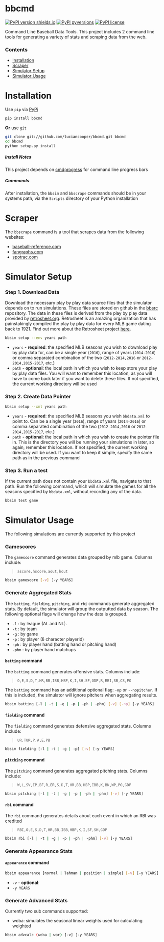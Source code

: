 # bbcmd

[![PyPI version shields.io](https://img.shields.io/pypi/v/bbcmd.svg)](https://pypi.python.org/pypi/bbcmd/)
[![PyPI pyversions](https://img.shields.io/pypi/pyversions/bbcmd.svg)](https://pypi.python.org/pypi/bbcmd/)
[![PyPI license](https://img.shields.io/pypi/l/bbcmd.svg)](https://pypi.python.org/pypi/bbcmd/)

Command Line Baseball Data Tools. This project includes 2 command line tools for generating a variety of stats and scraping data from the web.

### Contents
* [Installation](#installation)
* [Scraper](#scraping)
* [Simulator Setup](#simulator_setup)
* [Simulator Usage](#simulator_usage)


# Installation

Use `pip` via [PyPi](https://pypi.org)

```bash
pip install bbcmd
```

**Or** use `git`

```bash
git clone git://github.com/luciancooper/bbcmd.git bbcmd
cd bbcmd
python setup.py install
```
##### Install Notes
This project depends on [cmdprogress](https://github.com/luciancooper/cmdprogress) for command line progress bars

##### Commands
After installation, the `bbsim` and `bbscrape` commands should be in your systems path, via the `Scripts` directory of your Python installation

# Scraper

The `bbscrape` command is a tool that scrapes data from the following websites:
 * [baseball-reference.com](baseball-reference.com)
 * [fangraphs.com](fangraphs.com)
 * [spotrac.com](spotrac.com)


# Simulator Setup

### Step 1. Download Data

Download the necessary play by play data source files that the simulator depends on to run simulations. These files are stored on github in the [bbsrc](https://github.com/luciancooper/bbsrc) repository. The data in these files is derived from the play by play data provided by [retrosheet.org](https://www.retrosheet.org/). Retrosheet is an amazing organization that has painstakingly compiled the play by play data for every MLB game dating back to 1921. Find out more about the Retrosheet project [here](https://www.retrosheet.org/about.htm).

```bash
bbsim setup --env years path
```
 * `years` - **required**: the specified MLB seasons you wish to download play by play data for, can be a single year (`2016`), range of years (`2014-2016`) or comma separated combination of the two (`2012-2014,2016` or `2012-2014,2015-2017`, etc.)
 * `path` - **optional**: the local path in which you wish to keep store your play by play data files. You will want to remember this location, as you will have to come back later if you want to delete these files. If not specified, the current working directory will be used

### Step 2. Create Data Pointer

```bash
bbsim setup --xml years path
```
 * `years` - **required**: the specified MLB seasons you wish `bbdata.xml` to point to. Can be a single year (`2016`), range of years (`2014-2016`) or comma separated combination of the two (`2012-2014,2016` or `2012-2014,2015-2017`, etc.)
 * `path` - **optional**: the local path in which you wish to create the pointer file in. This is the directory you will be running your simulations in later, so again, remember this location. If not specified, the current working directory will be used. If you want to keep it simple, specify the same path as in the previous command


### Step 3. Run a test

If the current path does not contain your `bbdata.xml` file, navigate to that path. Run the following command, which will simulate the games for all the seasons specified by `bbdata.xml`, without recording any of the data.  
```bash
bbsim test game
```

# Simulator Usage

The following simulations are currently supported by this project

### Gamescores

The `gamescore` command generates data grouped by mlb game. Columns include:
> `ascore,hscore,aout,hout`

```bash
bbsim gamescore [-v] [-y YEARS]
```


### Generate Aggregated Stats

The `batting`, `fielding`, `pitching`, and `rbi` commands generate aggregated stats. By default, the simulator will group the outputted data by season. The following optional flags will change how the data is grouped.
 * `-l` : by league (AL and NL).
 * `-t` : by team
 * `-g` : by game
 * `-p` : by player (8 character playerid)
 * `-ph` : by player hand (batting hand or pitching hand)
 * `-phm` : by player hand matchups

#### `batting` command

The `batting` command generates offensive stats. Columns include:
> `O,E,S,D,T,HR,BB,IBB,HBP,K,I,SH,SF,GDP,R,RBI,SB,CS,PO`

The `batting` command has an additional optional flag: `-np` or `--nopitcher`. If this is included, the simulator will ignore pitchers when aggregating results.

```bash
bbsim batting [-l | -t | -g | -p | -ph | -phm] [-v] [-np] [-y YEARS]
```

#### `fielding` command

The `fielding` command generates defensive aggregated stats. Columns include:
> `UR,TUR,P,A,E,PB`

```bash
bbsim fielding [-l | -t | -g | -p] [-v] [-y YEARS]
```

#### `pitching` command

The `pitching` command generates aggregated pitching stats. Columns include:
> `W,L,SV,IP,BF,R,ER,S,D,T,HR,BB,HBP,IBB,K,BK,WP,PO,GDP`

```bash
bbsim pitching [-l | -t | -g | -p | -ph | -phm] [-v] [-y YEARS]
```

#### `rbi` command

The `rbi` command generates details about each event in which an RBI was credited
> `RBI,O,E,S,D,T,HR,BB,IBB,HBP,K,I,SF,SH,GDP`

```bash
bbsim rbi [-l | -t | -g | -p | -ph | -phm] [-v] [-y YEARS]
```

### Generate Appearance Stats

#### `appearance` command

```bash
bbsim appearance [normal | lahman | position | simple] [-v] [-y YEARS]
```
* `-v` - **optional**:
* `-y YEARS`


### Generate Advanced Stats

Currently two sub commands supported:
 * woba: simulates the seasonal linear weights used for calculating weighted 
```bash
bbsim advcalc (woba | war) [-v] [-y YEARS]
```
